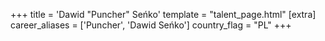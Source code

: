 +++
title = 'Dawid "Puncher" Seńko'
template = "talent_page.html"
[extra]
career_aliases = ['Puncher', 'Dawid Seńko']
country_flag = "PL"
+++
